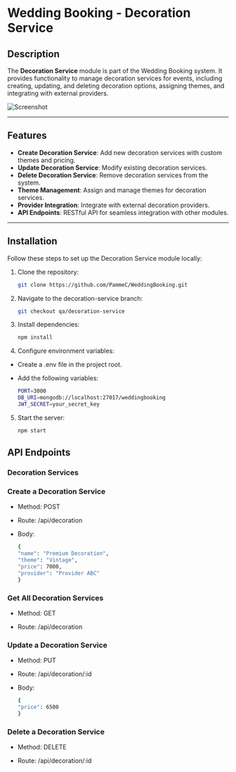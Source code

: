 # Wedding Booking - Decoration Service

## Description

The **Decoration Service** module is part of the Wedding Booking system. It provides functionality to manage decoration services for events, including creating, updating, and deleting decoration options, assigning themes, and integrating with external providers.

![Screenshot](https://via.placeholder.com/800x400) <!-- Replace with an actual project screenshot -->

---

## Features

- **Create Decoration Service**: Add new decoration services with custom themes and pricing.
- **Update Decoration Service**: Modify existing decoration services.
- **Delete Decoration Service**: Remove decoration services from the system.
- **Theme Management**: Assign and manage themes for decoration services.
- **Provider Integration**: Integrate with external decoration providers.
- **API Endpoints**: RESTful API for seamless integration with other modules.

---

## Installation

Follow these steps to set up the Decoration Service module locally:

1. Clone the repository:
   ```bash
   git clone https://github.com/PammeC/WeddingBooking.git
   ```

2. Navigate to the decoration-service branch:
    ```bash
    git checkout qa/decoration-service
    ```
3. Install dependencies:
    ```bash
    npm install
    ```
4. Configure environment variables:

- Create a .env file in the project root.

- Add the following variables:
    ```bash
    PORT=3000
    DB_URI=mongodb://localhost:27017/weddingbooking
    JWT_SECRET=your_secret_key
    ```
5. Start the server:
    ```bash
    npm start
    ```

## API Endpoints
### Decoration Services
### Create a Decoration Service
- Method: POST

- Route: /api/decoration

- Body:
    ```bash
    {
    "name": "Premium Decoration",
    "theme": "Vintage",
    "price": 7000,
    "provider": "Provider ABC"
    }
    ```

### Get All Decoration Services
- Method: GET

- Route: /api/decoration

### Update a Decoration Service
- Method: PUT

- Route: /api/decoration/:id

- Body:
    ```bash
    {
    "price": 6500
    }
    ```
### Delete a Decoration Service
- Method: DELETE

- Route: /api/decoration/:id